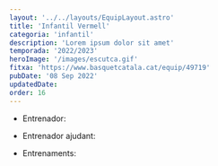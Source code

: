 ```yaml
---
layout: '../../layouts/EquipLayout.astro'
title: 'Infantil Vermell'
categoria: 'infantil'
description: 'Lorem ipsum dolor sit amet'
temporada: '2022/2023'
heroImage: '/images/escutca.gif'
fitxa: 'https://www.basquetcatala.cat/equip/49719'
pubDate: '08 Sep 2022'
updatedDate:
order: 16
---
```


- Entrenador:

- Entrenador ajudant:

- Entrenaments:
